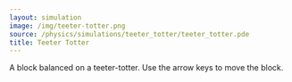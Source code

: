 ```yaml
---
layout: simulation
image: /img/teeter-totter.png
source: /physics/simulations/teeter_totter/teeter_totter.pde
title: Teeter Totter
---
```


A block balanced on a teeter-totter. Use the arrow keys to move the block.
